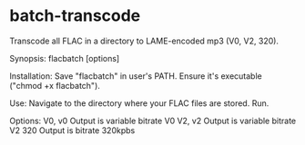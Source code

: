 # batch-transcode
Transcode all FLAC in a directory to LAME-encoded mp3 (V0, V2, 320).

Synopsis:
  flacbatch [options]

Installation:
  Save "flacbatch" in user's PATH.
  Ensure it's executable ("chmod +x flacbatch").

Use:
  Navigate to the directory where your FLAC files are stored.
  Run.
  
Options:
  V0, v0
    Output is variable bitrate V0
  V2, v2
    Output is variable bitrate V2
  320
    Output is bitrate 320kpbs
